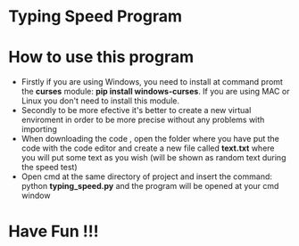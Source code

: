 # Typing Speed Program

# How to use this program

- Firstly if you are using Windows, you need to install at command promt the **curses** module: **pip install windows-curses**. If you are using MAC or Linux you don't need to install this module.
- Secondly to be more efective it's better to create a new virtual enviroment in order to be more precise without any problems with importing
- When downloading the code , open the folder where you have put the code with the code editor and create a new file called **text.txt** where you will put some text as you wish (will be shown as random text during the speed test) 
- Open cmd at the same directory of project and insert the command: python **typing_speed.py** and the program will be opened at your cmd window

# Have Fun !!!